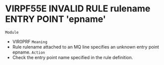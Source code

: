 # VIRPF55E INVALID RULE rulename ENTRY POINT 'epname'
`Module`
- VIR0PRF
`Meaning`
- Rule rulename attached to an MQ line specifies an unknown entry point epname.
`Action`
- Check the entry point name specified in the rule definition.

